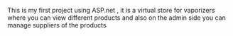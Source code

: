 This is my first project using ASP.net , it is a virtual store for vaporizers where you can view different products and also on the admin side you can manage suppliers of the products 
